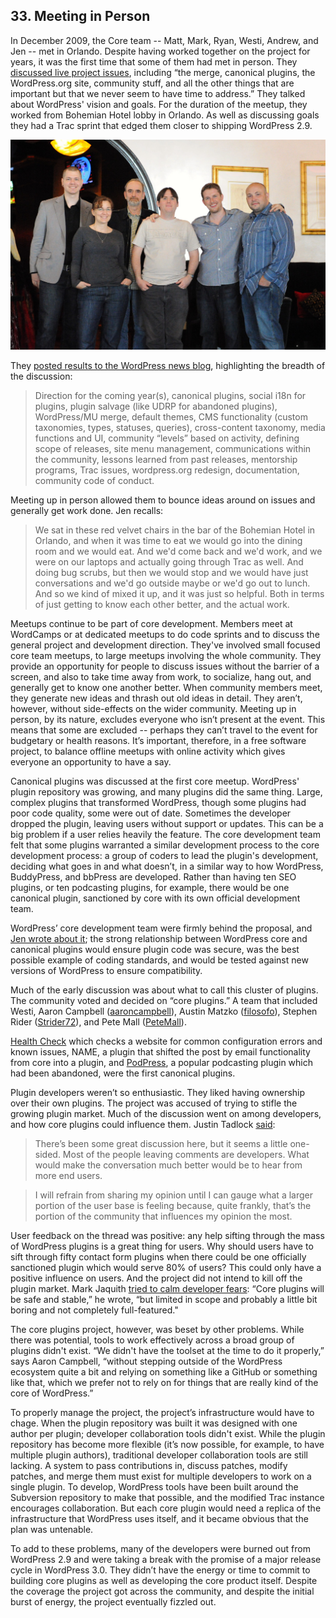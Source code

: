
## 33. Meeting in Person

In December 2009, the Core team -- Matt, Mark, Ryan, Westi, Andrew, and Jen -- met in Orlando. Despite having worked together on the project for years, it was the first time that some of them had met in person. They [discussed live project issues](https://wordpress.org/news/2009/12/intermission/), including “the merge, canonical plugins, the WordPress.org site, community stuff, and all the other things that are important but that we never seem to have time to address.” They talked about WordPress' vision and goals. For the duration of the meetup, they worked from Bohemian Hotel lobby in Orlando. As well as discussing goals they had a Trac sprint that edged them closer to shipping WordPress 2.9.

<img src="../../Resources/images/33/1st-core-meetup.jpg" width="800px" />

They [posted results to the WordPress news blog](http://wordpress.org/news/2009/12/core-team-meetup-results/), highlighting the breadth of the discussion: 	

> Direction for the coming year(s), canonical plugins, social i18n for plugins, plugin salvage (like UDRP for abandoned plugins), WordPress/MU merge, default themes, CMS functionality (custom taxonomies, types, statuses, queries), cross-content taxonomy, media functions and UI, community “levels” based on activity, defining scope of releases, site menu management, communications within the community, lessons learned from past releases, mentorship programs, Trac issues, wordpress.org redesign, documentation, community code of conduct.	

Meeting up in person allowed them to bounce ideas around on issues and generally get work done. Jen recalls:

> We sat in these red velvet chairs in the bar of the Bohemian Hotel in Orlando, and when it was time to eat we would go into the dining room and we would eat. And we'd come back and we'd work, and we were on our laptops and actually going through Trac as well. And doing bug scrubs, but then we would stop and we would have just conversations and we'd go outside maybe or we'd go out to lunch. And so we kind of mixed it up, and it was just so helpful. Both in terms of just getting to know each other better, and the actual work.

Meetups continue to be part of core development. Members meet at WordCamps or at dedicated meetups to do code sprints and to discuss the general project and development direction. They've involved small focused core team meetups, to large meetups involving the whole community. They provide an opportunity for people to discuss issues without the barrier of a screen, and also to take time away from work, to socialize, hang out, and generally get to know one another better. When community members meet, they generate new ideas and thrash out old ideas in detail. They aren’t, however, without side-effects on the wider community. Meeting up in person, by its nature, excludes everyone who isn’t present at the event. This means that some are excluded -- perhaps they can’t travel to the event for budgetary or health reasons. It’s important, therefore, in a free software project, to balance offline meetups with online activity which gives everyone an opportunity to have a say.

Canonical plugins was discussed at the first core meetup. WordPress' plugin repository was growing, and many plugins did the same thing. Large, complex plugins that transformed WordPress, though some plugins had poor code quality, some were out of date. Sometimes the developer dropped the plugin, leaving users without support or updates. This can be a big problem if a user relies heavily the feature. The core development team felt that some plugins warranted a similar development process to the core development process: a group of coders to lead the plugin's development, deciding what goes in and what doesn’t, in a similar way to how WordPress, BuddyPress, and bbPress are developed. Rather than having ten SEO plugins, or ten podcasting plugins, for example, there would be one canonical plugin, sanctioned by core with its own official development team. 

WordPress’ core development team were firmly behind the proposal, and [Jen wrote about it](http://wordpress.org/news/2009/12/canonical-plugins/); the strong relationship between WordPress core and canonical plugins would ensure plugin code was secure, was the best possible example of coding standards, and would be tested against new versions of WordPress to ensure compatibility.

Much of the early discussion was about what to call this cluster of plugins. The community voted and decided on “core plugins.” A team that included Westi, Aaron Campbell ([aaroncampbell](http://profiles.wordpress.org/aaroncampbell)), Austin Matzko ([filosofo](http://profiles.wordpress.org/filosofo)), Stephen Rider ([Strider72](http://profiles.wordpress.org/Strider72)), and Pete Mall ([PeteMall](http://profiles.wordpress.org/PeteMall/)).

[Health Check](https://wordpress.org/plugins/health-check/) which checks a website for common configuration errors and known issues, NAME, a plugin that shifted the post by email functionality from core into a plugin, and [PodPress](https://wordpress.org/plugins/podpress/), a popular podcasting plugin which had been abandoned, were the first canonical plugins. 

Plugin developers weren’t so enthusiastic. They liked having ownership over their own plugins. The project was accused of trying to stifle the growing plugin market. Much of the discussion went on among developers, and how core plugins could influence them. Justin Tadlock [said](http://onefinejay.com/2010/01/10/shackling-a-free-market-wordpress-canonical-plugins/comment-page-2#comment-7578):

> There’s been some great discussion here, but it seems a little one-sided. Most of the people leaving comments are developers. What would make the conversation much better would be to hear from more end users.

> I will refrain from sharing my opinion until I can gauge what a larger portion of the user base is feeling because, quite frankly, that’s the portion of the community that influences my opinion the most.

User feedback on the thread was positive: any help sifting through the mass of WordPress plugins is a great thing for users. Why should users have to sift through fifty contact form plugins when there could be one officially sanctioned plugin which would serve 80% of users? This could only have a positive influence on users. And the project did not intend to kill off the plugin market. Mark Jaquith [tried to calm developer fears](http://onefinejay.com/2010/01/10/shackling-a-free-market-wordpress-canonical-plugins/comment-page-2#comment-7589): “Core plugins will be safe and stable,” he wrote, “but limited in scope and probably a little bit boring and not completely full-featured."

The core plugins project, however, was beset by other problems. While there was potential, tools to work effectively across a broad group of plugins didn't exist. “We didn't have the toolset at the time to do it properly,” says Aaron Campbell, “without stepping outside of the WordPress ecosystem quite a bit and relying on something like a GitHub or something like that, which we prefer not to rely on for things that are really kind of the core of WordPress.” 

To properly manage the project, the project’s infrastructure would have to chage. When the plugin repository was built it was designed with one author per plugin; developer collaboration tools didn't exist. While the plugin repository has become more flexible (it’s now possible, for example, to have multiple plugin authors), traditional developer collaboration tools are still lacking. A system to pass contributions in, discuss patches, modify patches, and merge them must exist for multiple developers to work on a single plugin. To develop, WordPress tools have been built around the Subversion repository to make that possible, and the modified Trac instance encourages collaboration. But each core plugin would need a replica of the infrastructure that WordPress uses itself, and it became obvious that the plan was untenable.	

To add to these problems, many of the developers were burned out from WordPress 2.9 and were taking a break with the promise of a major release cycle in WordPress 3.0. They didn’t have the energy or time to commit to building core plugins as well as developing the core product itself. Despite the coverage the project got across the community, and despite the initial burst of energy, the project eventually fizzled out.
